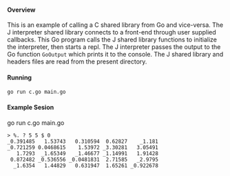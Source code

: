#### Overview

This is an example of calling a C shared library from Go and vice-versa. The J
interpreter shared library connects to a front-end through user supplied
callbacks. This Go program calls the J shared library functions to initialize
the interpreter, then starts a repl. The J interpreter passes the output to the
Go function `GoOutput` which prints it to the console. The J shared library and
headers files are read from the present directory.

#### Running
```shell script
go run c.go main.go
```

#### Example Sesion
go run c.go main.go
```shell script
> %. ? 5 5 $ 0
_0.391485   1.53743   0.310594  0.62827    _1.181
_0.721259 0.0468615    1.53972 _3.30281   3.05491
   1.7293  _1.65349   _1.46677 _1.14991   1.91428
 0.872482 _0.536556 _0.0481831  2.71585   _2.9795
  _1.6354   1.44829   0.631947  1.65261 _0.922678
```
